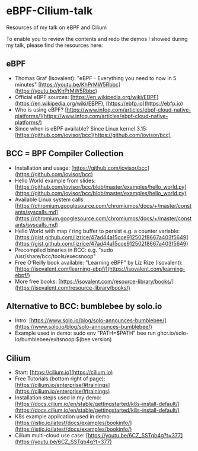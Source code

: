 # eBPF-Cilium-talk
Resources of my talk on eBPF and Cilium

To enable you to review the contents and redo the demos I showed during my talk, please find the resources here:

## eBPF

* Thomas Graf (Isovalent): "eBPF - Everything you need to now in 5 minutes" [https://youtu.be/KhPrMW5Rbbc](https://youtu.be/KhPrMW5Rbbc)
* Official eBPF sources: [https://en.wikipedia.org/wiki/EBPF](https://en.wikipedia.org/wiki/EBPF), [https://ebfp.io](https://ebfp.io)
* Who is using eBPF? [https://www.infoq.com/articles/ebpf-cloud-native-platforms/](https://www.infoq.com/articles/ebpf-cloud-native-platforms/)
* Since when is eBPF available? Since Linux kernel 3.15: [https://github.com/iovisor/bcc](https://github.com/iovisor/bcc)

## BCC = BPF Compiler Collection

* Installation and usage: [https://github.com/iovisor/bcc](https://github.com/iovisor/bcc)
* Hello World example from slides: [https://github.com/iovisor/bcc/blob/master/examples/hello_world.py](https://github.com/iovisor/bcc/blob/master/examples/hello_world.py)
* Available Linux system calls: [https://chromium.googlesource.com/chromiumos/docs/+/master/constants/syscalls.md](https://chromium.googlesource.com/chromiumos/docs/+/master/constants/syscalls.md)
* Hello World with map / ring buffer to persist e.g. a counter variable: [https://gist.github.com/lizrice/47ad44a15cce912502f8667a403f5649](https://gist.github.com/lizrice/47ad44a15cce912502f8667a403f5649)
* Precompiled binaries in BCC: e.g. "sudo /usr/share/bcc/tools/execsnoop"
* Free O'Reilly book available: "Learning eBPF" by Liz Rize (Isovalent): [https://isovalent.com/learning-ebpf/](https://isovalent.com/learning-ebpf/)
* More free books: [https://isovalent.com/resource-library/books/](https://isovalent.com/resource-library/books/)

## Alternative to BCC: bumblebee by solo.io

* Intro: [https://www.solo.io/blog/solo-announces-bumblebee/](https://www.solo.io/blog/solo-announces-bumblebee/)
* Example used in demo: sudo env "PATH=$PATH" bee run ghcr.io/solo-io/bumblebee/exitsnoop:$(bee version)

## Cilium

* Start: [https://cilium.io](https://cilium.io)
* Free Tutorials (bottom right of page): [https://cilium.io/enterprise/#trainings](https://cilium.io/enterprise/#trainings)
* Installation steps used in my demo: [https://docs.cilium.io/en/stable/gettingstarted/k8s-install-default/](https://docs.cilium.io/en/stable/gettingstarted/k8s-install-default/)
* K8s example application used in demo: [https://istio.io/latest/docs/examples/bookinfo/](https://istio.io/latest/docs/examples/bookinfo/)
* Cilium multi-cloud use case: [https://youtu.be/6CZ_SSTqb4g?t=377](https://youtu.be/6CZ_SSTqb4g?t=377)
